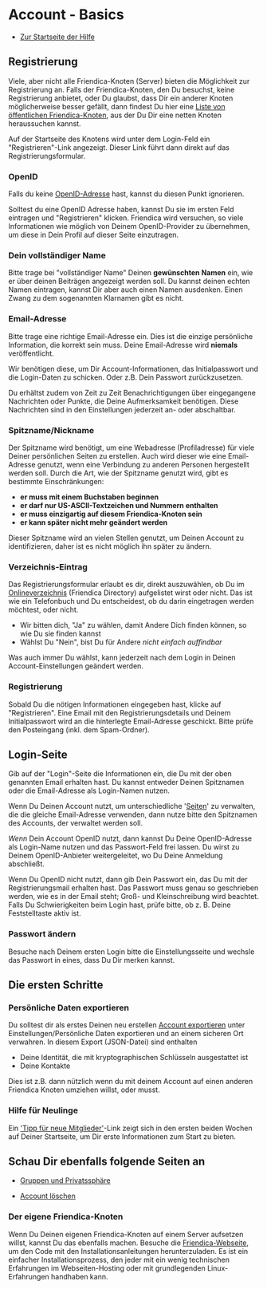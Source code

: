 Account - Basics
==============

* [Zur Startseite der Hilfe](help)


## Registrierung

Viele, aber nicht alle Friendica-Knoten (Server) bieten die Möglichkeit zur Registrierung an.
Falls der Friendica-Knoten, den Du besuchst, keine Registrierung anbietet, oder Du glaubst, dass Dir ein anderer Knoten möglicherweise besser gefällt, dann findest Du hier eine [Liste von öffentlichen Friendica-Knoten](https://dir.friendica.social/servers), aus der Du Dir eine netten Knoten heraussuchen kannst.

Auf der Startseite des Knotens wird unter dem Login-Feld ein "Registrieren"-Link angezeigt. 
Dieser Link führt dann direkt auf das Registrierungsformular. 

### OpenID

Falls du keine [OpenID-Adresse](https://de.wikipedia.org/wiki/OpenID">OpenID-Adresse) hast, kannst du diesen Punkt ignorieren.

Solltest du eine OpenID Adresse haben, kannst Du sie im ersten Feld eintragen und "Registrieren" klicken. 
Friendica wird versuchen, so viele Informationen wie möglich von Deinem OpenID-Provider zu übernehmen, um diese in Dein Profil auf dieser Seite einzutragen.


### Dein vollständiger Name

Bitte trage bei "vollständiger Name" Deinen **gewünschten Namen** ein, wie er über deinen Beiträgen angezeigt werden soll.
Du kannst deinen echten Namen eintragen, kannst Dir aber auch einen Namen ausdenken. Einen Zwang zu dem sogenannten Klarnamen gibt es nicht.



### Email-Adresse

Bitte trage eine richtige Email-Adresse ein.
Dies ist die einzige persönliche Information, die korrekt sein muss.
Deine Email-Adresse wird **niemals** veröffentlicht.

Wir benötigen diese, um Dir Account-Informationen, das Initialpasswort und die Login-Daten zu schicken. Oder z.B. Dein Passwort zurückzusetzen. 

Du erhältst zudem von Zeit zu Zeit Benachrichtigungen über eingegangene Nachrichten oder Punkte, die Deine Aufmerksamkeit benötigen.
Diese Nachrichten sind in den Einstellungen jederzeit an- oder abschaltbar.

### Spitzname/Nickname

Der Spitzname wird benötigt, um eine Webadresse (Profiladresse) für viele Deiner persönlichen Seiten zu erstellen. 
Auch wird dieser wie eine Email-Adresse genutzt, wenn eine Verbindung zu anderen Personen hergestellt werden soll. 
Durch die Art, wie der Spitzname genutzt wird, gibt es bestimmte Einschränkungen: 

* **er muss mit einem Buchstaben beginnen**
* **er darf nur US-ASCII-Textzeichen und Nummern enthalten**
* **er muss einzigartig auf diesem Friendica-Knoten sein**
* **er kann später nicht mehr geändert werden**

Dieser Spitzname wird an vielen Stellen genutzt, um Deinen Account zu identifizieren, daher ist es nicht möglich ihn später zu ändern. 


### Verzeichnis-Eintrag

Das Registrierungsformular erlaubt es dir, direkt auszuwählen, ob Du im [Onlineverzeichnis](https://dir.friendica.social/) (Friendica Directory) aufgelistet wirst oder nicht. 
Das ist wie ein Telefonbuch und Du entscheidest, ob du darin eingetragen werden möchtest, oder nicht. 

* Wir bitten dich, "Ja" zu wählen, damit Andere Dich finden können, so wie Du sie finden kannst
* Wählst Du "Nein", bist Du für Andere *nicht einfach auffindbar* 

Was auch immer Du wählst, kann jederzeit nach dem Login in Deinen Account-Einstellungen geändert werden.


### Registrierung

Sobald Du die nötigen Informationen eingegeben hast, klicke auf "Registrieren". 
Eine Email mit den Registrierungsdetails und Deinem Initialpasswort wird an die hinterlegte Email-Adresse geschickt. 
Bitte prüfe den Posteingang (inkl. dem Spam-Ordner).


## Login-Seite

Gib auf der "Login"-Seite die Informationen ein, die Du mit der oben genannten Email erhalten hast. 
Du kannst entweder Deinen Spitznamen oder die Email-Adresse als Login-Namen nutzen.

Wenn Du Deinen Account nutzt, um unterschiedliche '[Seiten](help/Pages)' zu verwalten, die die gleiche Email-Adresse verwenden, dann nutze bitte den Spitznamen des Accounts, der verwaltet werden soll.

*Wenn* Dein Account OpenID nutzt, dann kannst Du Deine OpenID-Adresse als Login-Name nutzen und das Passwort-Feld frei lassen. 
Du wirst zu Deinem OpenID-Anbieter weitergeleitet, wo Du Deine Anmeldung abschließt. 

Wenn Du OpenID nicht nutzt, dann gib Dein Passwort ein, das Du mit der Registrierungsmail erhalten hast. 
Das Passwort muss genau so geschrieben werden, wie es in der Email steht; Groß- und Kleinschreibung wird beachtet. 
Falls Du Schwierigkeiten beim Login hast, prüfe bitte, ob z. B. Deine Feststelltaste aktiv ist.


### Passwort ändern

Besuche nach Deinem ersten Login bitte die Einstellungsseite und wechsle das Passwort in eines, dass Du Dir merken kannst.


## Die ersten Schritte 

### Persönliche Daten exportieren

Du solltest dir als erstes Deinen neu erstellen [Account exportieren](uexport) unter Einstellungen/Persönliche Daten exportieren und an einem sicheren Ort verwahren.
In diesem Export (JSON-Datei) sind enthalten

* Deine Identität, die mit kryptographischen Schlüsseln ausgestattet ist
* Deine Kontakte 

Dies ist z.B. dann nützlich wenn du mit deinem Account auf einen anderen Friendica Knoten umziehen willst, oder musst. 

### Hilfe für Neulinge

Ein ['Tipp für neue Mitglieder'](newmember)-Link zeigt sich in den ersten beiden Wochen auf Deiner Startseite, um Dir erste Informationen zum Start zu bieten.


## Schau Dir ebenfalls folgende Seiten an

* [Gruppen und Privatssphäre](help/Groups-and-Privacy)

* [Account löschen](help/Remove-Account)

### Der eigene Friendica-Knoten
Wenn Du Deinen eigenen Friendica-Knoten auf einem Server aufsetzen willst, kannst Du das ebenfalls machen.
Besuche die [Friendica-Webseite](https://friendi.ca), um den Code mit den Installationsanleitungen herunterzuladen.
Es ist ein einfacher Installationsprozess, den jeder mit ein wenig technischen Erfahrungen im Webseiten-Hosting oder mit grundlegenden Linux-Erfahrungen handhaben kann.



